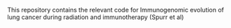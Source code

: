 This repository contains the relevant code for Immunogenomic evolution of lung cancer during radiation and immunotherapy (Spurr et al)
